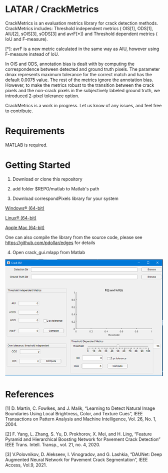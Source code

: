 # LATAR / CrackMetrics

CrackMetrics is an evaluation metrics library for crack detection methods.
CrackMetrics includes: Threshold independent metrics ( OIS[1], ODS[1], AIU[2], sOIS[3], sODS[3] and avrF[*])
and Threshold dependent metrics ( IoU and F-measure).

[*]: avrF is a new metric calculated in the same way as AIU, however using F-measure instead of IoU.

In OIS and ODS, annotation bias is dealt with by computing the correspondence between detected and ground truth pixels. 
The parameter dmax represents maximum tolerance for the correct match and has the default 0.0075 value.
The rest of the metrics ignore the annotation bias. 
However, to make the metrics robust to the transition between the crack pixels and the non-crack pixels in the subjectively labeled ground truth, we introduced 2-pixel tolerance option.  

CrackMetrics is a work in progress. Let us know of any issues, and feel free to contribute.


# Requirements
MATLAB is required.

# Getting Started

1. Download or clone this repository

2. add folder $REPO/matlab to Matlab's path

3. Download correspondPixels library for your system

[Windows® (64-bit)](https://github.com/pdollar/edges/blob/master/private/correspondPixels.mexw64)

[Linux® (64-bit)](https://github.com/pdollar/edges/blob/master/private/correspondPixels.mexa64)

[Apple Mac (64-bit)](https://github.com/pdollar/edges/blob/master/private/correspondPixels.mexmaci64)

One can also compile the library from the source code, please see https://github.com/pdollar/edges for details

4. Open crack_gui.mlapp from Matlab

![GUI.png](./GUI.PNG?raw=true "Main window")

# References

[1] D. Martin, C. Fowlkes, and J. Malik, “Learning to Detect Natural Image Boundaries Using Local Brightness, Color, and Texture Cues”, IEEE Transactions on Pattern Analysis and Machine Intelligence, Vol. 26, No. 1, 2004.

[2] F. Yang, L. Zhang, S. Yu, D. Prokhorov, X. Mei, and H. Ling, “Feature Pyramid and Hierarchical Boosting Network for Pavement Crack Detection” IEEE Trans. Intell. Transp., vol. 21, no. 4, 2020.

[3] V.Polovnikov, D. Alekseev, I. Vinogradov, and G. Lashkia, “DAUNet: Deep Augmented Neural Network for Pavement Crack Segmentation”, IEEE Access, Vol.9, 2021.

